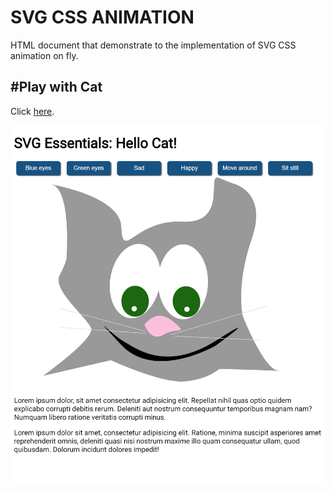 # SVG CSS ANIMATION
HTML document that demonstrate to the implementation of SVG CSS animation on fly.

## #Play with Cat
Click [here](https://thisis-Shitanshu.github.io/svg-cat-animation-on-fly).

![](./svg-cat.png)